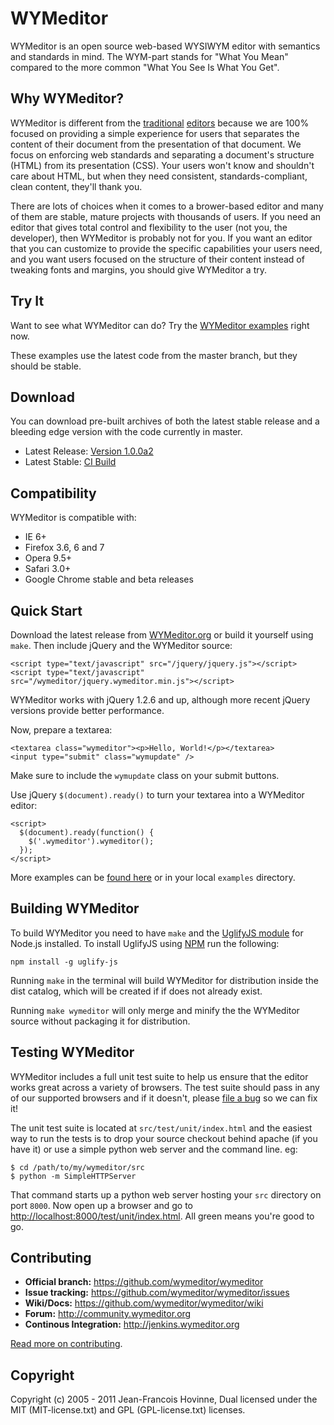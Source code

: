 WYMeditor
=========

WYMeditor is an open source web-based WYSIWYM editor with semantics and
standards in mind. The WYM-part stands for "What You Mean" compared to the more
common "What You See Is What You Get".

Why WYMeditor?
--------------

WYMeditor is different from the
[traditional](http://www.tinymce.com/) [editors](http://ckeditor.com/) 
because we are 100% focused on providing a simple experience for users that
separates the content of their document from the presentation of that document.
We focus on enforcing web standards and separating a document's structure
(HTML) from its presentation (CSS). Your users won't know and shouldn't care
about HTML, but when they need consistent, standards-compliant, clean content,
they'll thank you.

There are lots of choices when it comes to a brower-based editor and many of
them are stable, mature projects with thousands of users. If you need an editor
that gives total control and flexibility to the user (not you, the developer),
then WYMeditor is probably not for you. If you want an editor that you can
customize to provide the specific capabilities your users need, and you want
users focused on the structure of their content instead of tweaking fonts and
margins, you should give WYMeditor a try.

Try It
------

Want to see what WYMeditor can do? Try the [WYMeditor examples](http://wymeditor.no.de/wymeditor/examples/) right now.

These examples use the latest code from the master branch, but they should be stable.

Download
--------

You can download pre-built archives of both the latest stable release and a bleeding edge version with the code currently in master.

* Latest Release: [Version 1.0.0a2](https://github.com/downloads/wymeditor/wymeditor/wymeditor-1.0.0a2.tar.gz)
* Latest Stable: [CI Build](http://jenkins.wymeditor.org/job/wym_master/lastSuccessfulBuild/artifact/dist/wymeditor.tar.gz)

Compatibility
-------------

WYMeditor is compatible with:

* IE 6+
* Firefox 3.6, 6 and 7
* Opera 9.5+
* Safari 3.0+
* Google Chrome stable and beta releases

Quick Start
-----------

Download the latest release from
[WYMeditor.org](http://www.wymeditor.org/download/) or build it yourself using
`make`. Then include jQuery and the WYMeditor source:

    <script type="text/javascript" src="/jquery/jquery.js"></script>
    <script type="text/javascript" src="/wymeditor/jquery.wymeditor.min.js"></script>

WYMeditor works with jQuery 1.2.6 and up, although more recent jQuery versions
provide better performance.

Now, prepare a textarea:

    <textarea class="wymeditor"><p>Hello, World!</p></textarea>
    <input type="submit" class="wymupdate" />

Make sure to include the `wymupdate` class on your submit buttons. 

Use jQuery `$(document).ready()` to turn your textarea into a WYMeditor editor:

    <script>
      $(document).ready(function() {
        $('.wymeditor').wymeditor();
      });
    </script>


More examples can be [found here](https://github.com/wymeditor/wymeditor/tree/master/src/examples) 
or in your local `examples` directory.

Building WYMeditor
------------------

To build WYMeditor you need to have `make` and the 
[UglifyJS module](https://github.com/mishoo/UglifyJS/) for Node.js installed.
To install UglifyJS using [NPM](http://npmjs.org/) run the following:

    npm install -g uglify-js

Running `make` in the terminal will build WYMeditor for distribution inside the
dist catalog, which will be created if if does not already exist. 

Running `make wymeditor` will only merge and minify the the WYMeditor source
without packaging it for distribution.

Testing WYMeditor
-----------------

WYMeditor includes a full unit test suite to help us ensure that the editor
works great across a variety of browsers. The test suite should pass in any of
our supported browsers and if it doesn't, please 
[file a bug](https://github.com/wymeditor/wymeditor/issues/new) so we can fix it!

The unit test suite is located at `src/test/unit/index.html` and the easiest
way to run the tests is to drop your source checkout behind apache (if you have
it) or use a simple python web server and the command line. eg:

    $ cd /path/to/my/wymeditor/src
    $ python -m SimpleHTTPServer

That command starts up a python web server hosting your `src` directory on port
`8000`. Now open up a browser and go to
[http://localhost:8000/test/unit/index.html](http://localhost:8000/test/unit/index.html).
All green means you're good to go.

Contributing
-----------
 - **Official branch:** https://github.com/wymeditor/wymeditor
 - **Issue tracking:** https://github.com/wymeditor/wymeditor/issues
 - **Wiki/Docs:** https://github.com/wymeditor/wymeditor/wiki
 - **Forum:** http://community.wymeditor.org
 - **Continous Integration:** http://jenkins.wymeditor.org

[Read more on contributing](https://github.com/wymeditor/wymeditor/wiki/Contributing). 

Copyright
---------
Copyright (c) 2005 - 2011 Jean-Francois Hovinne, 
Dual licensed under the MIT (MIT-license.txt)
and GPL (GPL-license.txt) licenses.
